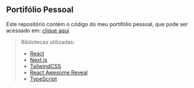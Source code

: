 ## Portifólio Pessoal

Este repositório contém o código do meu portifólio pessoal, que pode ser acessado em: [clique aqui](https://portfolio-luizp.vercel.app/)

> Bibliotecas utilizadas:
> - [React](https://pt-br.reactjs.org/)
> - [Next.js](https://nextjs.org/)
> - [TailwindCSS](https://tailwindcss.com/)
> - [React Awesome Reveal](https://react-awesome-reveal.morello.dev)
> - [TypeScript](https://www.typescriptlang.org/)